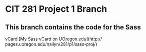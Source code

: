 # CIT 281 Project 1 Branch
## This branch contains the code for the Sass
vCard
[My Sass vCard on UOregon.edu](http://
pages.uoregon.edu/nailyn/281/p1/sass-proj/)